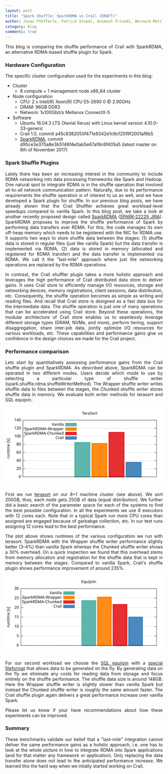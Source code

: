 ```yaml
---
layout: post
title: "Spark Shuffle: SparkRDMA vs Crail (DRAFT)"
author: Jonas Pfefferle, Patrick Stuedi, Animesh Trivedi, Bernard Metzler, Adrian Schuepbach
category: blog
comments: true
---
```


<div style="text-align: justify">
<p>
This blog is comparing the shuffle performance of Crail with SparkRDMA, an alternative RDMA-based shuffle plugin for Spark.
</p>
</div>

### Hardware Configuration

The specific cluster configuration used for the experiments in this blog:

* Cluster
  * 8 compute + 1 management node x86_64 cluster
* Node configuration
  * CPU: 2 x Intel(R) Xeon(R) CPU E5-2690 0 @ 2.90GHz
  * DRAM: 96GB DDR3
  * Network: 1x100Gbit/s Mellanox ConnectX-5
* Software
  * Ubuntu 16.04.3 LTS (Xenial Xerus) with Linux kernel version 4.10.0-33-generic
  * Crail 1.0, commit a45c8382050f471e9342e1c6cf25f9f2001af6b5
  * <a href="https://github.com/Mellanox/SparkRDMA">SparkRDMA</a>, commit d95ce3e370a8e3b5146f4e0ab5e67a19c6f405a5 (latest master on 8th of November 2017)

### Spark Shuffle Plugins
<div style="text-align: justify">
<p>
Lately there has been an increasing interest in the community to include RDMA networking into data processing frameworks like Spark and Hadoop. One natural spot to integrate RDMA is in the shuffle operation that involved all-to-all network communication pattern. Naturally, due to its performance requirements the shuffle operation is of interest to us as well, and we have developed a Spark plugin for shuffle. In our previous blog posts, we have already shown that the Crail Shuffler achieves great workload-level speedups compared to vanilla Spark. In this blog post, we take a look at another recently proposed design called <a href="https://github.com/Mellanox/SparkRDMA">SparkRDMA</a> (<a href="https://issues.apache.org/jira/browse/SPARK-22229">SPARK-22229 JIRA</a>). SparkRDMA proposes to improve the shuffle performance of Spark by performing data transfers over RDMA. For this, the code manages its own off-heap memory which needs to be registered with the NIC for RDMA use. It supports two ways to store shuffle data between the stages: (1) shuffle data is stored in regular files (just like vanilla Spark) but the data transfer is implemented via RDMA, (2) data is stored in memory (allocated and registered for RDMA transfer) and the data transfer is implemented via RDMA. We call it the "last-mile" approach where just the networking operations are replaced by the RDMA operations.
</p>
<p>
In contrast, the Crail shuffler plugin takes a more holistic approach and leverages the high performance of Crail distributed data store to deliver gains. It uses Crail store to efficiently manage I/O resources, storage and networking devices, memory registrations, client sessions, data distribution, etc. Consequently, the shuffle operation becomes as simple as writing and reading files. And recall that Crail store is designed as a fast data bus for the intermediate data. The shuffle operation is just one of many operations that can be accelerated using Crail store. Beyond these operations, the modular architecture of Crail store enables us to seamlessly leverage different storage types (DRAM, NVMe, and more), perform tiering, support disaggregation, share inter-job data, jointly optimize I/O resources for various workloads, etc. These capabilities and performance gains give us confidence in the design choices we made for the Crail project.
</p>
</div>

### Performance comparison
<div style="text-align: justify">
<p>Lets start by quantitatively assessing performance gains from the Crail shuffle plugin and SparkRDMA. As described above, SparkRDMA can be operated in two different modes. Users decide which mode to use by selecting a particular type of shuffle writer (spark.shuffle.rdma.shuffleWriterMethod). The Wrapper shuffle writer writes shuffle data to files between the stages, the Chunked shuffle writer stores shuffle data in memory. We evaluate both writer methods for terasort and SQL equijoin.
</p>
</div>
<div style="text-align:center"><img src ="/img/blog/rdma-shuffle/terasort.svg" width="550"/></div>
<br>
<div style="text-align: justify">
<p>
First we run <a href="https://github.com/zrlio/crail-spark-terasort">terasort</a> on our 8+1 machine cluster (see above). We sort 200GB, thus, each node gets 25GB of data (equal distribution). We further did a basic search of the parameter space for each of the systems to find the best possible configuration. In all the experiments we use 8 executors with 12 cores each. Note that in a typical Spark run more CPU cores than assigned are engaged because of garbabge collection, etc. In our test runs assigning 12 cores lead to the best performance.
</p>
<p>
The plot above shows runtimes of the various configuration we run with terasort. SparkRDMA with the Wrapper shuffle writer performance slightly better (3-4%) than vanilla Spark whereas the Chunked shuffle writer shows a 30% overhead. On a quick inspection we found that this overhead stems from memory allocation and registration for the shuffle data that is kept in memory between the stages. Compared to vanilla Spark, Crail's shuffle plugin shows performance improvement of around 235%.
</p>
</div>
<div style="text-align:center"><img src ="/img/blog/rdma-shuffle/sql.svg" width="550"/></div>
<br>

<div style="text-align: justify">
<p>
For our second workload we choose the <a href="https://github.com/zrlio/sql-benchmarks">SQL equijoin</a> with a <a href="https://github.com/zrlio/spark-nullio-fileformat">special fileformat</a> that allows data to be generated on the fly. By generating data on the fly we eliminate any costs for reading data from storage and focus entirely on the shuffle performance. The shuffle data size is around 148GB. Here the Wrapper shuffle writer is slightly slower than vanilla Spark but instead the Chunked shuffle writer is roughly the same amount faster. The Crail shuffle plugin again delivers a great performance increase over vanilla Spark.
</p>
</div>

<div style="text-align: justify">
<p>Please let us know if your have recommendations about how these experiments can be improved.</p>
</div>

### Summary

<div style="text-align: justify">
<p>
These benchmarks validate our belief that a "last-mile" integration cannot deliver the same performance gains as a holistic approach, i.e. one has to look at the whole picture in how to integrate RDMA into Spark applications (and for that matter any framework or application). Only replacing the data transfer alone does not lead to the anticipated performance increase. We learned this the hard way when we intially started working on Crail.
</p>

</div>

